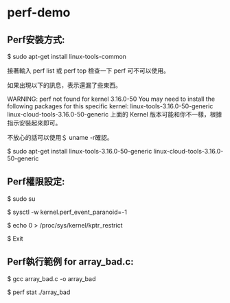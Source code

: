 # perf-demo

## Perf安裝方式:
$ sudo apt-get install linux-tools-common

接著輸入 perf list 或 perf top 檢查一下 perf 可不可以使用。

如果出現以下的訊息，表示還漏了些東西。

WARNING: perf not found for kernel 3.16.0-50
You may need to install the following packages for this specific kernel:
    linux-tools-3.16.0-50-generic
    linux-cloud-tools-3.16.0-50-generic
上面的 Kernel 版本可能和你不一樣，根據指示安裝起來即可。

不放心的話可以使用＄ uname -r確認。

$ sudo apt-get install linux-tools-3.16.0-50-generic linux-cloud-tools-3.16.0-50-generic

## Perf權限設定:
$ sudo su

$ sysctl -w kernel.perf_event_paranoid=-1

$ echo 0 > /proc/sys/kernel/kptr_restrict

$ Exit

## Perf執行範例 for array_bad.c:
$ gcc array_bad.c -o array_bad

$ perf stat ./array_bad
